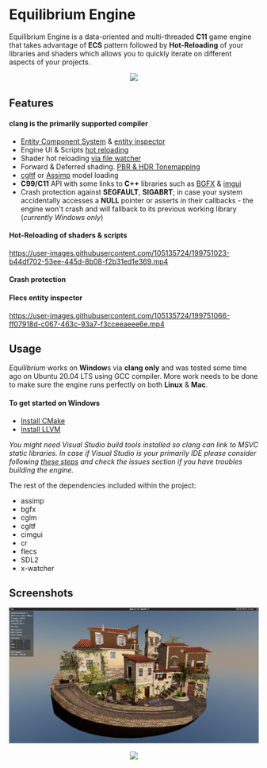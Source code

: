 # Equilibrium Engine

Equilibrium Engine is a data-oriented and multi-threaded **C11** game engine that takes advantage of **ECS** pattern followed by **Hot-Reloading** of your libraries and shaders which allows you to quickly iterate on different aspects of your projects.

<p align="center">
<img src="docs/home.png">
</p>

## Features
#### clang is the primarily supported compiler

  * [Entity Component System](https://github.com/SanderMertens/flecs) & [entity inspector](https://www.flecs.dev/explorer/)
  * Engine UI & Scripts [hot reloading](https://github.com/fungos/cr)
  * Shader hot reloading [via file watcher](https://github.com/nikp123/x-watcher)
  * Forward & Deferred shading. [PBR & HDR Tonemapping](https://github.com/pezcode/Cluster)
  * [cgltf](https://github.com/jkuhlmann/cgltf) or [Assimp](https://github.com/assimp/assimp) model loading
  * **C99/C11** API with some links to **C++** libraries such as [BGFX](https://github.com/bkaradzic/bgfx) & [imgui](https://github.com/ocornut/imgui)
  * Crash protection against **SEGFAULT**, **SIGABRT**; in case your system accidentally accesses a **NULL** pointer or asserts in their callbacks - the engine won't crash and will fallback to its previous working library (*currently Windows only*) 

#### Hot-Reloading of shaders & scripts

https://user-images.githubusercontent.com/105135724/199751023-b44df702-53ee-445d-8b08-f2b31ed1e369.mp4

#### Crash protection


#### Flecs entity inspector

https://user-images.githubusercontent.com/105135724/199751066-ff07918d-c067-463c-93a7-f3cceeaeee6e.mp4


## Usage

*Equilibrium* works on **Window**s via **clang only** and was tested some time ago on Ubuntu 20.04 LTS using GCC compiler. More work needs to be done to make sure the engine runs perfectly on both **Linux** & **Mac**.

#### To get started on Windows
* [Install CMake](https://cmake.org/download/)
* [Install LLVM](https://releases.llvm.org/)

*You might need Visual Studio build tools installed so clang can link to MSVC static libraries. In case if Visual Studio is your primarily IDE please consider following [these steps](https://learn.microsoft.com/en-us/cpp/build/clang-support-cmake?view=msvc-170) and check the issues section if you have troubles building the engine.*

The rest of the dependencies included within the project:

* assimp
* bgfx
* cglm
* cgltf
* cimgui
* cr
* flecs
* SDL2
* x-watcher

## Screenshots

<p align="center">
<img src="docs/city.png">
</p>

<p align="center">
<img src="docs/room.png">
</p>

